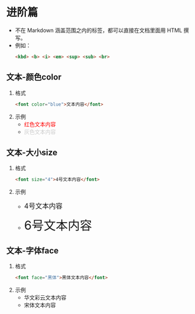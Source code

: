 # 进阶篇
+ 不在 Markdown 涵盖范围之内的标签，都可以直接在文档里面用 HTML 撰写。
+ 例如： 
    ```html
    <kbd> <b> <i> <em> <sup> <sub> <br>
    ```

## 文本-颜色color
1. 格式
    ```markdown
    <font color="blue">文本内容</font>
    ```
2. 示例
   + <font color="red">红色文本内容</font>
   + <font color="#cccccc">灰色文本内容</font>

## 文本-大小size
1. 格式
    ```markdown
    <font size="4">4号文本内容</font>
    ```
2. 示例
   + <font size="4">4号文本内容</font>
  
   + <font size="6">6号文本内容</font>
  
## 文本-字体face
1. 格式
    ```markdown
    <font face="黑体">黑体文本内容</font>
    ```
2. 示例
   + <font face="STCAIYUN">华文彩云文本内容</font>
   + <font face="宋体">宋体文本内容</font>